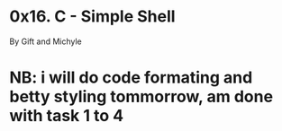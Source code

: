 # 0x16. C - Simple Shell
By Gift and Michyle

# NB: i will do code formating and betty styling tommorrow, am done with task 1 to 4

